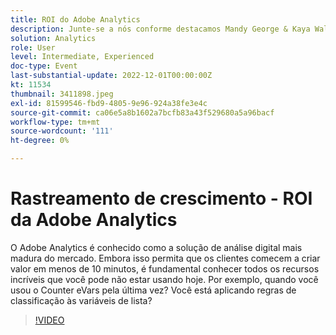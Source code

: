```yaml
---
title: ROI do Adobe Analytics
description: Junte-se a nós conforme destacamos Mandy George & Kaya Walton, dois clientes especialistas e usuários do Adobe Analytics. Cada um deles compartilhará sua melhor dica ou truque do Adobe Analytics. A sessão é seguida pela oportunidade de fazer perguntas ao vivo. Você não vai querer perder isso.
solution: Analytics
role: User
level: Intermediate, Experienced
doc-type: Event
last-substantial-update: 2022-12-01T00:00:00Z
kt: 11534
thumbnail: 3411898.jpeg
exl-id: 81599546-fbd9-4805-9e96-924a38fe3e4c
source-git-commit: ca06e5a8b1602a7bcfb83a43f529680a5a96bacf
workflow-type: tm+mt
source-wordcount: '111'
ht-degree: 0%

---
```


# Rastreamento de crescimento - ROI da Adobe Analytics

O Adobe Analytics é conhecido como a solução de análise digital mais madura do mercado. Embora isso permita que os clientes comecem a criar valor em menos de 10 minutos, é fundamental conhecer todos os recursos incríveis que você pode não estar usando hoje. Por exemplo, quando você usou o Counter eVars pela última vez? Você está aplicando regras de classificação às variáveis de lista?

>[!VIDEO](https://video.tv.adobe.com/v/3411898/?quality=12&learn=on)
